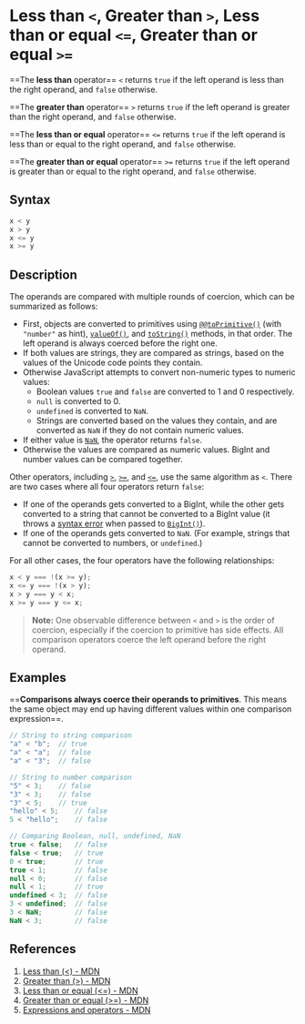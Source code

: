 # Less than `<`, Greater than `>`, Less than or equal `<=`, Greater than or equal `>=`

==The **less than** operator== `<` returns `true` if the left operand is less than the right operand, and `false` otherwise.

==The **greater than** operator== `>` returns `true` if the left operand is greater than the right operand, and `false` otherwise.

==The **less than or equal** operator== `<=` returns `true` if the left operand is less than or equal to the right operand, and `false` otherwise.

==The **greater than or equal** operator== `>=` returns `true` if the left operand is greater than or equal to the right operand, and `false` otherwise.

## Syntax

```js
x < y
x > y
x <= y
x >= y
```

## Description

The operands are compared with multiple rounds of coercion, which can be summarized as follows:

- First, objects are converted to primitives using [`@@toPrimitive()`](https://developer.mozilla.org/en-US/docs/Web/JavaScript/Reference/Global_Objects/Symbol/toPrimitive) (with `"number"` as hint), [`valueOf()`](https://developer.mozilla.org/en-US/docs/Web/JavaScript/Reference/Global_Objects/Object/valueOf), and [`toString()`](https://developer.mozilla.org/en-US/docs/Web/JavaScript/Reference/Global_Objects/Object/toString) methods, in that order. The left operand is always coerced before the right one.
- If both values are strings, they are compared as strings, based on the values of the Unicode code points they contain.
- Otherwise JavaScript attempts to convert non-numeric types to numeric values:
  - Boolean values `true` and `false` are converted to 1 and 0 respectively.
  - `null` is converted to 0.
  - `undefined` is converted to `NaN`.
  - Strings are converted based on the values they contain, and are converted as `NaN` if they do not contain numeric values.
- If either value is [`NaN`](https://developer.mozilla.org/en-US/docs/Web/JavaScript/Reference/Global_Objects/NaN), the operator returns `false`.
- Otherwise the values are compared as numeric values. BigInt and number values can be compared together.

Other operators, including [`>`](https://developer.mozilla.org/en-US/docs/Web/JavaScript/Reference/Operators/Greater_than), [`>=`](https://developer.mozilla.org/en-US/docs/Web/JavaScript/Reference/Operators/Greater_than_or_equal), and [`<=`](https://developer.mozilla.org/en-US/docs/Web/JavaScript/Reference/Operators/Less_than_or_equal), use the same algorithm as `<`. There are two cases where all four operators return `false`:

- If one of the operands gets converted to a BigInt, while the other gets converted to a string that cannot be converted to a BigInt value (it throws a [syntax error](https://developer.mozilla.org/en-US/docs/Web/JavaScript/Reference/Errors/Invalid_BigInt_syntax) when passed to [`BigInt()`](https://developer.mozilla.org/en-US/docs/Web/JavaScript/Reference/Global_Objects/BigInt/BigInt)).
- If one of the operands gets converted to `NaN`. (For example, strings that cannot be converted to numbers, or `undefined`.)

For all other cases, the four operators have the following relationships:

```js
x < y === !(x >= y);
x <= y === !(x > y);
x > y === y < x;
x >= y === y <= x;
```

> **Note:** One observable difference between `<` and `>` is the order of coercion, especially if the coercion to primitive has side effects. All comparison operators coerce the left operand before the right operand.

## Examples

==**Comparisons always coerce their operands to primitives**. This means the same object may end up having different values within one comparison expression==.

```js
// String to string comparison
"a" < "b";	// true
"a" < "a";	// false
"a" < "3";	// false

// String to number comparison
"5" < 3;	// false
"3" < 3;	// false
"3" < 5;	// true
"hello" < 5;	// false
5 < "hello";	// false

// Comparing Boolean, null, undefined, NaN
true < false;	// false
false < true;	// true
0 < true;		// true
true < 1;		// false
null < 0;		// false
null < 1;		// true
undefined < 3;	// false
3 < undefined;	// false
3 < NaN;		// false
NaN < 3;		// false
```

## References

1. [Less than (<) - MDN](https://developer.mozilla.org/en-US/docs/Web/JavaScript/Reference/Operators/Less_than)
2. [Greater than (>) - MDN](https://developer.mozilla.org/en-US/docs/Web/JavaScript/Reference/Operators/Greater_than)
3. [Less than or equal (<=) - MDN](https://developer.mozilla.org/en-US/docs/Web/JavaScript/Reference/Operators/Less_than_or_equal)
4. [Greater than or equal (>=) - MDN](https://developer.mozilla.org/en-US/docs/Web/JavaScript/Reference/Operators/Greater_than_or_equal)
5. [Expressions and operators - MDN](https://developer.mozilla.org/en-US/docs/Web/JavaScript/Reference/Operators)
